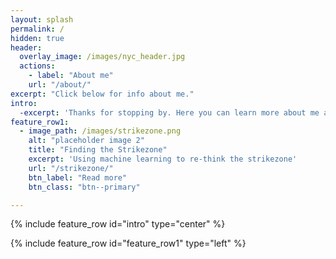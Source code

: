 ```yaml
---
layout: splash
permalink: /
hidden: true
header:
  overlay_image: /images/nyc_header.jpg
  actions:
    - label: "About me"
    url: "/about/"
excerpt: "Click below for info about me."
intro:
  -excerpt: 'Thanks for stopping by. Here you can learn more about me and what I'm up to.'
feature_row1:
  - image_path: /images/strikezone.png
    alt: "placeholder image 2"
    title: "Finding the Strikezone"
    excerpt: 'Using machine learning to re-think the strikezone'
    url: "/strikezone/"
    btn_label: "Read more"
    btn_class: "btn--primary"

---
```


{% include feature_row id="intro" type="center" %}

{% include feature_row id="feature_row1" type="left" %}



